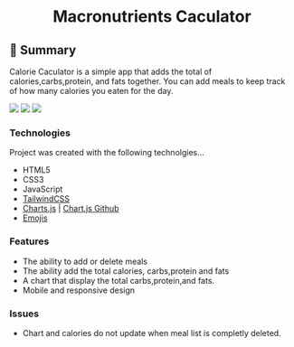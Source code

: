 <h1 align="center">Macronutrients Caculator</h1>

## 📝 Summary 

Calorie Caculator is a simple app that adds the total of calories,carbs,protein, and fats together. You can add meals to keep track of how many calories you eaten for the day.

<img src="https://img.shields.io/github/last-commit/amchatman/calorie-caculator?color=blue&style=flat">
<img src="https://img.shields.io/badge/TailwindCSS-v3.3.1-blue">
<img src="https://img.shields.io/badge/cdnjs-v4.2.1-blue">

### Technologies
Project was created with the following technolgies...
- HTML5
- CSS3
- JavaScript
- <a href="https://tailwindcss.com/">TailwindCSS</a>
- <a href="https://www.chartjs.org/">Charts.js</a> | <a href="https://github.com/chartjs/Chart.js">Chart.js Github</a>
- <a href="https://emojis.github.io/">Emojis</a>

### Features
- The ability to add or delete meals
- The ability add the total calories, carbs,protein and fats
- A chart that display the total carbs,protein,and fats.
- Mobile and responsive design

### Issues
- Chart and calories do not update when meal list is completly deleted.